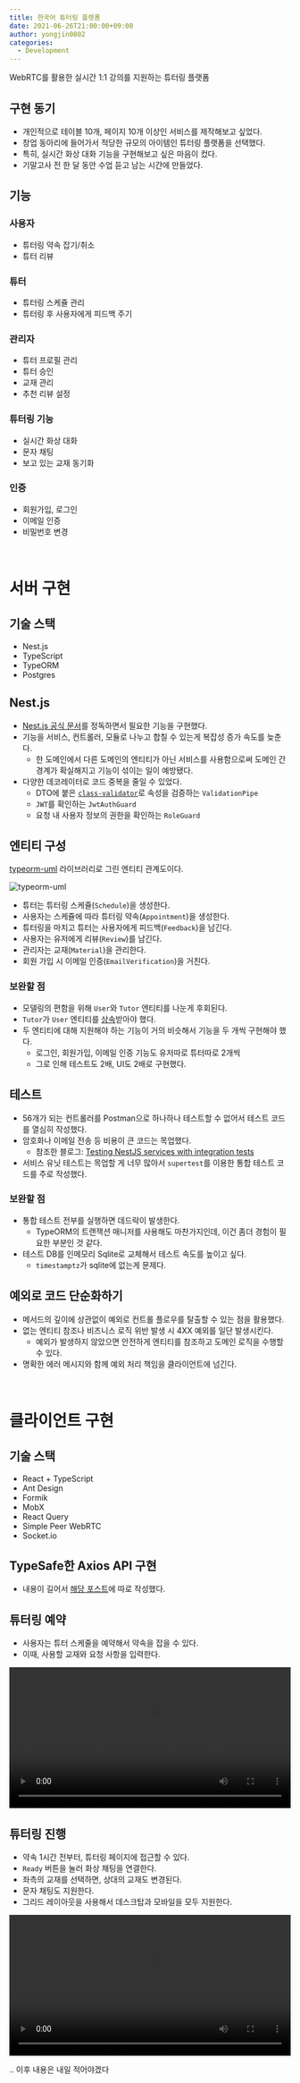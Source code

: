 ```yaml
---
title: 한국어 튜터링 플랫폼
date: 2021-06-26T21:00:00+09:00
author: yongjin0802
categories:
  - Development
---
```


WebRTC를 활용한 실시간 1:1 강의를 지원하는 튜터링 플랫폼

## 구현 동기

- 개인적으로 테이블 10개, 페이지 10개 이상인 서비스를 제작해보고 싶었다.
- 창업 동아리에 들어가서 적당한 규모의 아이템인 튜터링 플랫폼을 선택했다.
- 특히, 실시간 화상 대화 기능을 구현해보고 싶은 마음이 컸다.
- 기말고사 전 한 달 동안 수업 듣고 남는 시간에 만들었다.

## 기능

### 사용자

- 튜터링 약속 잡기/취소
- 튜터 리뷰

### 튜터

- 튜터링 스케쥴 관리
- 튜터링 후 사용자에게 피드백 주기

### 관리자

- 튜터 프로필 관리
- 튜터 승인
- 교재 관리
- 추천 리뷰 설정

### 튜터링 기능

- 실시간 화상 대화
- 문자 채팅
- 보고 있는 교재 동기화

### 인증

- 회원가입, 로그인
- 이메일 인증
- 비밀번호 변경

&nbsp;

# 서버 구현

## 기술 스택

- Nest.js
- TypeScript
- TypeORM
- Postgres

## Nest.js

- [Nest.js 공식 문서](https://docs.nestjs.com/)를 정독하면서 필요한 기능을 구현했다.
- 기능을 서비스, 컨트롤러, 모듈로 나누고 합칠 수 있는게 복잡성 증가 속도를 늦춘다.
  - 한 도메인에서 다른 도메인의 엔티티가 아닌 서비스를 사용함으로써 도메인 간 경계가 확실해지고 기능이 섞이는 일이 예방됐다.
- 다양한 데코레이터로 코드 중복을 줄일 수 있었다.
  - DTO에 붙은 [`class-validator`](https://github.com/typestack/class-validator)로 속성을 검증하는 `ValidationPipe`
  - `JWT`를 확인하는 `JwtAuthGuard`
  - 요청 내 사용자 정보의 권한을 확인하는 `RoleGuard`

## 엔티티 구성

[typeorm-uml](https://github.com/eugene-manuilov/typeorm-uml) 라이브러리로 그린 엔티티 관계도이다.

![typeorm-uml](https://user-images.githubusercontent.com/22253556/132950349-03c853f4-960e-4014-9543-f1531a42ebdc.png)

- 튜터는 튜터링 스케쥴(`Schedule`)을 생성한다.
- 사용자는 스케쥴에 따라 튜터링 약속(`Appointment`)을 생성한다.
- 튜터링을 마치고 튜터는 사용자에게 피드백(`Feedback`)을 남긴다.
- 사용자는 유저에게 리뷰(`Review`)를 남긴다.
- 관리자는 교재(`Material`)을 관리한다.
- 회원 가입 시 이메일 인증(`EmailVerification`)을 거친다.

### 보완할 점

- 모델링의 편함을 위해 `User`와 `Tutor` 엔티티를 나눈게 후회된다.
- `Tutor`가 `User` 엔티티를 [상속](https://orkhan.gitbook.io/typeorm/docs/entity-inheritance#single-table-inheritance)받아야 했다.
- 두 엔티티에 대해 지원해야 하는 기능이 거의 비슷해서 기능을 두 개씩 구현해야 했다.
  - 로그인, 회원가입, 이메일 인증 기능도 유저따로 튜터따로 2개씩
  - 그로 인해 테스트도 2배, UI도 2배로 구현했다.

## 테스트

- 56개가 되는 컨트롤러를 Postman으로 하나하나 테스트할 수 없어서 테스트 코드를 열심히 작성했다.
- 암호화나 이메일 전송 등 비용이 큰 코드는 목업했다.
  - 참조한 블로그: [Testing NestJS services with integration tests](https://wanago.io/2020/07/13/api-nestjs-testing-services-controllers-integration-tests/)
- 서비스 유닛 테스트는 목업할 게 너무 많아서 `supertest`를 이용한 통합 테스트 코드를 주로 작성했다.

### 보완할 점

- 통합 테스트 전부를 실행하면 데드락이 발생한다.
  - TypeORM의 트랜잭션 매니저를 사용해도 마찬가지인데, 이건 좀더 경험이 필요한 부분인 것 같다.
- 테스트 DB를 인메모리 Sqlite로 교체해서 테스트 속도를 높이고 싶다.
  - `timestamptz`가 sqlite에 없는게 문제다.

## 예외로 코드 단순화하기

- 메서드의 깊이에 상관없이 예외로 컨트롤 플로우를 탈출할 수 있는 점을 활용했다.
- 없는 엔티티 참조나 비즈니스 로직 위반 발생 시 4XX 예외를 일단 발생시킨다.
  - 예외가 발생하지 않았으면 안전하게 엔티티를 참조하고 도메인 로직을 수행할 수 있다.
- 명확한 에러 메시지와 함께 예외 처리 책임을 클라이언트에 넘긴다.

&nbsp;

# 클라이언트 구현

## 기술 스택

- React + TypeScript
- Ant Design
- Formik
- MobX
- React Query
- Simple Peer WebRTC
- Socket.io

## TypeSafe한 Axios API 구현

- 내용이 길어서 [해당 포스트](https://yongj.in/2021-06-25-typesafe-api)에 따로 작성했다.

## 튜터링 예약

- 사용자는 튜터 스케줄을 예약해서 약속을 잡을 수 있다.
- 이때, 사용할 교재와 요청 사항을 입력한다.

<video width="100%" controls="controls">
  <source src="https://user-images.githubusercontent.com/22253556/132957380-7e6d5d3c-b534-4a06-8ee5-af1390d7f58d.mp4" type="video/mp4">
</video>

## 튜터링 진행

- 약속 1시간 전부터, 튜터링 페이지에 접근할 수 있다.
- `Ready` 버튼을 눌러 화상 채팅을 연결한다.
- 좌측의 교재를 선택하면, 상대의 교재도 변경된다.
- 문자 채팅도 지원한다.
- 그리드 레이아웃을 사용해서 데스크탑과 모바일을 모두 지원한다.

<video width="100%" controls="controls">
  <source src="https://user-images.githubusercontent.com/22253556/132957316-a29e9314-53c5-40f6-9160-adc099dad017.mp4" type="video/mp4">
</video>

.. 이후 내용은 내일 적어야겠다
